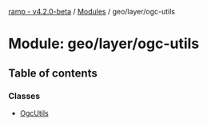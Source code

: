 [ramp - v4.2.0-beta](../README.md) / [Modules](../modules.md) / geo/layer/ogc-utils

# Module: geo/layer/ogc-utils

## Table of contents

### Classes

- [OgcUtils](../classes/geo_layer_ogc_utils.OgcUtils.md)
